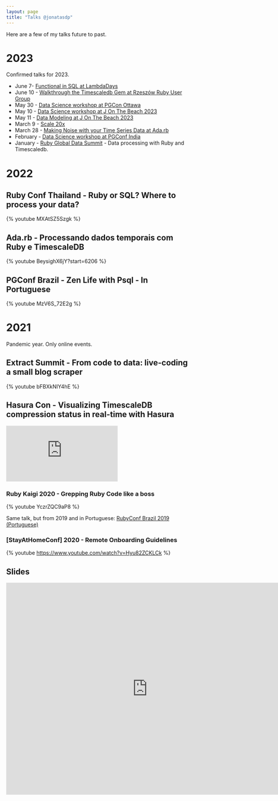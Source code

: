 ```yaml
---
layout: page
title: "Talks @jonatasdp"
---
```


Here are a few of my talks future to past.

# 2023

Confirmed talks for 2023.

* June 7- [Functional in SQL at LambdaDays](https://www.lambdadays.org/lambdadays2023)
* June 10 - [Walkthrough the Timescaledb Gem at Rzeszów Ruby User Group](http://rrug.pl)
* May 30 - [Data Science workshop at PGCon Ottawa](https://www.pgcon.org/2023/)
* May 10 - [Data Science workshop at J On The Beach 2023](https://www.jonthebeach.com/workshops/Reality-of-global-warming.-Data-Science-with-Postgres-and-TimescaleDB)
* May 11 - [Data Modeling at J On The Beach 2023](https://www.jonthebeach.com/schedule)
* March 9 - [Scale 20x](https://www.socallinuxexpo.org/scale/20x/)
* March 28 - [Making Noise with your Time Series Data at Ada.rb](https://www.youtube.com/live/Vfxp718OMtI?feature=share&t=590)
* February - [Data Science workshop at PGConf India](https://pgconf.in)
* January - [Ruby Global Data Summit](https://events.geekle.us/ruby/) - Data processing with Ruby and Timescaledb.

# 2022

## Ruby Conf Thailand - Ruby or SQL? Where to process your data?

{% youtube MXAtSZ5Szgk %}

## Ada.rb - Processando dados temporais com Ruby e TimescaleDB

{% youtube BeysighX6jY?start=6206 %}

## PGConf Brazil - Zen Life with Psql - In Portuguese

{% youtube MzV6S_72E2g %}

# 2021

Pandemic year. Only online events.

## Extract Summit - From code to data: live-coding a small blog scraper

{% youtube bFBXkNIY4hE %}

## Hasura Con - Visualizing TimescaleDB compression status in real-time with Hasura

<div class="video-container">
  <iframe loading="lazy" title="Visualizing TimescaleDB compression status in real-time with Hasura" src="https://player.vimeo.com/video/569408772" frameBorder="0" allowfullscreen=""></iframe>
</div>

### Ruby Kaigi 2020 - Grepping Ruby Code like a boss

{% youtube YczrZQC9aP8 %}

Same talk, but from 2019 and in Portuguese: [RubyConf Brazil 2019 (Portuguese)](https://www.eventials.com/locaweb/jonatas-paganini-live-coding-grepping-ruby-code-like-a-boss/#_=_)

### [StayAtHomeConf] 2020 - Remote Onboarding Guidelines

{% youtube https://www.youtube.com/watch?v=Hyu82ZCKLCk %}

## Slides

<iframe src="http://www.slideshare.net/jonataspaganini/slideshelf" width="760px" height="570px" frameborder="0" marginwidth="0" marginheight="0" scrolling="no" style="border:none;" allowfullscreen webkitallowfullscreen mozallowfullscreen></iframe>

